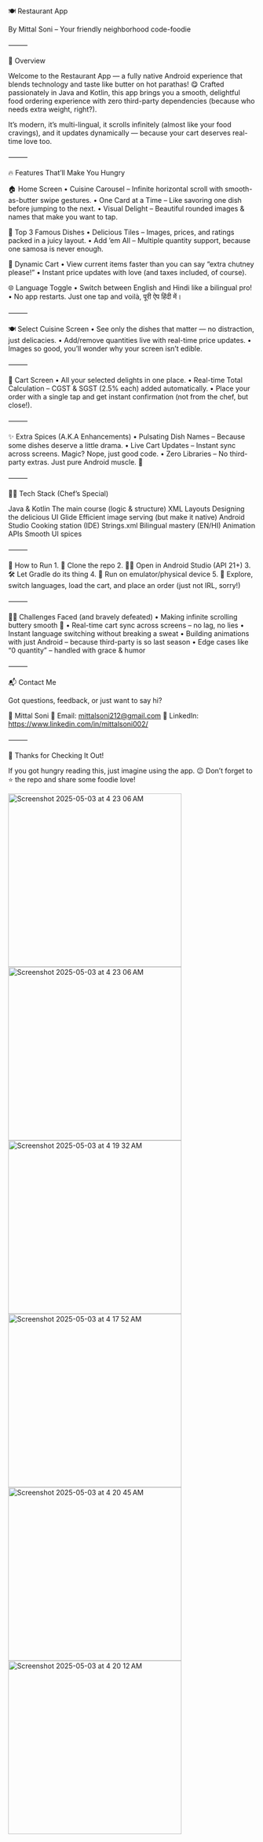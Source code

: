 🍽️ Restaurant App

By Mittal Soni – Your friendly neighborhood code-foodie

⸻

🌟 Overview

Welcome to the Restaurant App — a fully native Android experience that blends technology and taste like butter on hot parathas! 😋
Crafted passionately in Java and Kotlin, this app brings you a smooth, delightful food ordering experience with zero third-party dependencies (because who needs extra weight, right?).

It’s modern, it’s multi-lingual, it scrolls infinitely (almost like your food cravings), and it updates dynamically — because your cart deserves real-time love too.

⸻

🔥 Features That’ll Make You Hungry

🏠 Home Screen
	•	Cuisine Carousel – Infinite horizontal scroll with smooth-as-butter swipe gestures.
	•	One Card at a Time – Like savoring one dish before jumping to the next.
	•	Visual Delight – Beautiful rounded images & names that make you want to tap.

🌮 Top 3 Famous Dishes
	•	Delicious Tiles – Images, prices, and ratings packed in a juicy layout.
	•	Add ’em All – Multiple quantity support, because one samosa is never enough.

🛒 Dynamic Cart
	•	View current items faster than you can say “extra chutney please!”
	•	Instant price updates with love (and taxes included, of course).

🌐 Language Toggle
	•	Switch between English and Hindi like a bilingual pro!
	•	No app restarts. Just one tap and voilà, पूरी ऐप हिंदी में।

⸻

🍽️ Select Cuisine Screen
	•	See only the dishes that matter — no distraction, just delicacies.
	•	Add/remove quantities live with real-time price updates.
	•	Images so good, you’ll wonder why your screen isn’t edible.

⸻

🧾 Cart Screen
	•	All your selected delights in one place.
	•	Real-time Total Calculation – CGST & SGST (2.5% each) added automatically.
	•	Place your order with a single tap and get instant confirmation (not from the chef, but close!).

⸻

✨ Extra Spices (A.K.A Enhancements)
	•	Pulsating Dish Names – Because some dishes deserve a little drama.
	•	Live Cart Updates – Instant sync across screens. Magic? Nope, just good code.
	•	Zero Libraries – No third-party extras. Just pure Android muscle. 💪

⸻

🧑‍💻 Tech Stack (Chef’s Special)

Java & Kotlin	The main course (logic & structure)
XML Layouts	Designing the delicious UI
Glide	Efficient image serving (but make it native)
Android Studio	Cooking station (IDE)
Strings.xml	Bilingual mastery (EN/HI)
Animation APIs	Smooth UI spices



⸻


🚀 How to Run
	1.	🍴 Clone the repo
	2.	🧑‍🍳 Open in Android Studio (API 21+)
	3.	🛠️ Let Gradle do its thing
	4.	📱 Run on emulator/physical device
	5.	🍔 Explore, switch languages, load the cart, and place an order (just not IRL, sorry!)

⸻

🧗‍♀️ Challenges Faced (and bravely defeated)
	•	Making infinite scrolling buttery smooth 🧈
	•	Real-time cart sync across screens – no lag, no lies
	•	Instant language switching without breaking a sweat
	•	Building animations with just Android – because third-party is so last season
	•	Edge cases like “0 quantity” – handled with grace & humor

⸻

📬 Contact Me

Got questions, feedback, or just want to say hi?

👤 Mittal Soni
📧 Email: mittalsoni212@gmail.com
🔗 LinkedIn: https://www.linkedin.com/in/mittalsoni002/

⸻

🙏 Thanks for Checking It Out!

If you got hungry reading this, just imagine using the app. 😉
Don’t forget to ⭐ the repo and share some foodie love!

<img width="353" alt="Screenshot 2025-05-03 at 4 23 06 AM" src="https://github.com/user-attachments/assets/6764f5e0-4f0f-4b84-94bd-8e154c607932" />



<img width="353" alt="Screenshot 2025-05-03 at 4 23 06 AM" src="https://github.com/user-attachments/assets/07bd494a-e09e-4cee-b961-4bad480d9441" />

<img width="353" alt="Screenshot 2025-05-03 at 4 19 32 AM" src="https://github.com/user-attachments/assets/e8e52ac9-d902-4607-82f4-78e3844d74c6" />

<img width="353" alt="Screenshot 2025-05-03 at 4 17 52 AM" src="https://github.com/user-attachments/assets/1ec37770-ff1f-48a2-b117-566f20fb1f86" />


<img width="353" alt="Screenshot 2025-05-03 at 4 20 45 AM" src="https://github.com/user-attachments/assets/5f8308eb-c3de-49d4-84dd-0a6bb084505a" />

<img width="353" alt="Screenshot 2025-05-03 at 4 20 12 AM" src="https://github.com/user-attachments/assets/a986608e-4b0d-468a-8d5f-d4bec79c1c1b" />


